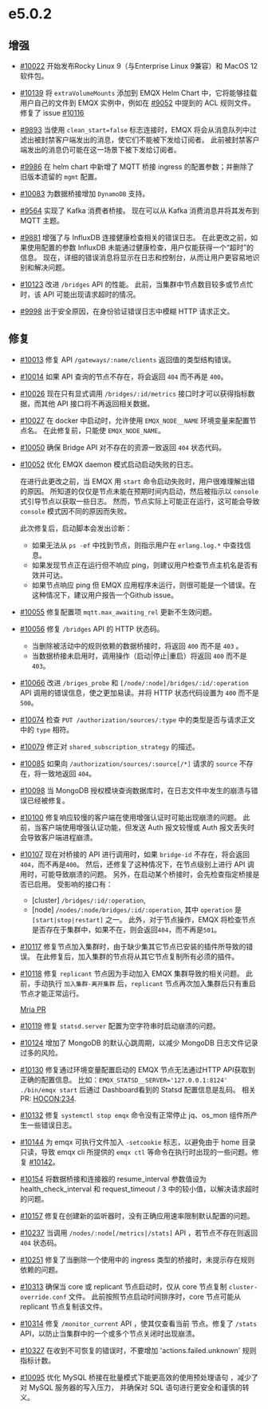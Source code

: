 # e5.0.2

## 增强

- [#10022](https://github.com/emqx/emqx/pull/10022) 开始发布Rocky Linux 9（与Enterprise Linux 9兼容）和 MacOS 12 软件包。

- [#10139](https://github.com/emqx/emqx/pull/10139) 将 `extraVolumeMounts` 添加到 EMQX Helm Chart 中，它将能够挂载用户自己的文件到 EMQX 实例中，例如在 [#9052](https://github.com/emqx/emqx/issues/9052) 中提到的 ACL 规则文件。
  修复了 issue [#10116](https://github.com/emqx/emqx/issues/10116)

- [#9893](https://github.com/emqx/emqx/pull/9893) 当使用 `clean_start=false` 标志连接时，EMQX 将会从消息队列中过滤出被封禁客户端发出的消息，使它们不能被下发给订阅者。
  此前被封禁客户端发出的消息仍可能在这一场景下被下发给订阅者。

- [#9986](https://github.com/emqx/emqx/pull/9986) 在 helm chart 中新增了 MQTT 桥接 ingress 的配置参数；并删除了旧版本遗留的 `mgmt` 配置。

- [#10083](https://github.com/emqx/emqx/pull/10083) 为数据桥接增加 `DynamoDB` 支持。

- [#9564](https://github.com/emqx/emqx/pull/9564) 实现了 Kafka 消费者桥接。
  现在可以从 Kafka 消费消息并将其发布到 MQTT 主题。

- [#9881](https://github.com/emqx/emqx/pull/9881) 增强了与 InfluxDB 连接健康检查相关的错误日志。
  在此更改之前，如果使用配置的参数 InfluxDB 未能通过健康检查，用户仅能获得一个“超时”的信息。
  现在，详细的错误消息将显示在日志和控制台，从而让用户更容易地识别和解决问题。

- [#10123](https://github.com/emqx/emqx/pull/10123) 改进 `/bridges` API 的性能。
  此前，当集群中节点数目较多或节点忙时，该 API 可能出现请求超时的情况。

- [#9998](https://github.com/emqx/emqx/pull/9998) 出于安全原因，在身份验证错误日志中模糊 HTTP 请求正文。

## 修复

- [#10013](https://github.com/emqx/emqx/pull/10013) 修复 API `/gateways/:name/clients` 返回值的类型结构错误。

- [#10014](https://github.com/emqx/emqx/pull/10014) 如果 API 查询的节点不存在，将会返回 `404` 而不再是 `400`。

- [#10026](https://github.com/emqx/emqx/pull/10026) 现在只有显式调用 `/bridges/:id/metrics` 接口时才可以获得指标数据，而其他 API 接口将不再返回相关数据。

- [#10027](https://github.com/emqx/emqx/pull/10027) 在 docker 中启动时，允许使用 `EMQX_NODE__NAME` 环境变量来配置节点名。
  在此修复前，只能使 `EMQX_NODE_NAME`。

- [#10050](https://github.com/emqx/emqx/pull/10050) 确保 Bridge API 对不存在的资源一致返回 `404` 状态代码。

- [#10052](https://github.com/emqx/emqx/pull/10052) 优化 EMQX daemon 模式启动启动失败的日志。

  在进行此更改之前，当 EMQX 用 `start` 命令启动失败时，用户很难理解出错的原因。
  所知道的仅仅是节点未能在预期时间内启动，然后被指示以 `console` 式引导节点以获取一些日志。
  然而，节点实际上可能正在运行，这可能会导致 `console` 模式因不同的原因而失败。

  此次修复后，启动脚本会发出诊断：

  * 如果无法从 `ps -ef` 中找到节点，则指示用户在 `erlang.log.*` 中查找信息。
  * 如果发现节点正在运行但不响应 ping，则建议用户检查节点主机名是否有效并可达。
  * 如果节点响应 ping 但 EMQX 应用程序未运行，则很可能是一个错误。在这种情况下，建议用户报告一个Github issue。

- [#10055](https://github.com/emqx/emqx/pull/10055) 修复配置项 `mqtt.max_awaiting_rel` 更新不生效问题。

- [#10056](https://github.com/emqx/emqx/pull/10056) 修复 `/bridges` API 的 HTTP 状态码。
  - 当删除被活动中的规则依赖的数据桥接时，将返回 `400` 而不是 `403` 。
  - 当数据桥接未启用时，调用操作（启动|停止|重启）将返回 `400` 而不是 `403`。

- [#10066](https://github.com/emqx/emqx/pull/10066) 改进 `/briges_probe` 和 `[/node/:node]/bridges/:id/:operation` API 调用的错误信息，使之更加易读。并将 HTTP 状态代码设置为 `400` 而不是 `500`。

- [#10074](https://github.com/emqx/emqx/pull/10074) 检查 `PUT /authorization/sources/:type` 中的类型是否与请求正文中的 `type` 相符。

- [#10079](https://github.com/emqx/emqx/pull/10079) 修正对 `shared_subscription_strategy` 的描述。


- [#10085](https://github.com/emqx/emqx/pull/10085) 如果向 `/authorization/sources/:source[/*]`  请求的 `source` 不存在，将一致地返回 `404`。

- [#10098](https://github.com/emqx/emqx/pull/10098) 当 MongoDB 授权模块查询数据库时，在日志文件中发生的崩溃与错误已经被修复。

- [#10100](https://github.com/emqx/emqx/pull/10100) 修复响应较慢的客户端在使用增强认证时可能出现崩溃的问题。
  此前，当客户端使用增强认证功能，但发送 Auth 报文较慢或 Auth 报文丢失时会导致客户端进程崩溃。

- [#10107](https://github.com/emqx/emqx/pull/10107) 现在对桥接的 API 进行调用时，如果 `bridge-id` 不存在，将会返回 `404`，而不再是`400`。
  然后，还修复了这种情况下，在节点级别上进行 API 调用时，可能导致崩溃的问题。
  另外，在启动某个桥接时，会先检查指定桥接是否已启用。
  受影响的接口有：
  * [cluster] `/bridges/:id/:operation`,
  * [node] `/nodes/:node/bridges/:id/:operation`,
  其中 `operation` 是 `[start|stop|restart]` 之一。
  此外，对于节点操作，EMQX 将检查节点是否存在于集群中，如果不在，则会返回`404`，而不再是`501`。

- [#10117](https://github.com/emqx/emqx/pull/10117) 修复节点加入集群时，由于缺少集其它节点已安装的插件所导致的错误。
  在此修复后，加入集群的节点将从其它节点复制所有必须的插件。

- [#10118](https://github.com/emqx/emqx/pull/10118) 修复 `replicant` 节点因为手动加入 EMQX 集群导致的相关问题。
  此前，手动执行 `加入集群-离开集群` 后，`replicant` 节点再次加入集群后只有重启节点才能正常运行。

  [Mria PR](https://github.com/emqx/mria/pull/128)

- [#10119](https://github.com/emqx/emqx/pull/10119) 修复 `statsd.server` 配置为空字符串时启动崩溃的问题。

- [#10124](https://github.com/emqx/emqx/pull/10124) 增加了 MongoDB 的默认心跳周期，以减少 MongoDB 日志文件记录过多的风险。

- [#10130](https://github.com/emqx/emqx/pull/10130) 修复通过环境变量配置启动的 EMQX 节点无法通过HTTP API获取到正确的配置信息。
  比如：`EMQX_STATSD__SERVER='127.0.0.1:8124' ./bin/emqx start` 后通过 Dashboard看到的 Statsd 配置信息是乱码。
  相关 PR: [HOCON:234](https://github.com/emqx/hocon/pull/234).

- [#10132](https://github.com/emqx/emqx/pull/10132) 修复 `systemctl stop emqx` 命令没有正常停止 jq、os_mon 组件所产生一些错误日志。

- [#10144](https://github.com/emqx/emqx/pull/10144) 为 emqx 可执行文件加入 `-setcookie` 标志，以避免由于 home 目录只读，导致 emqx cli 所提供的 `emqx ctl` 等命令在执行时出现的一些问题。修复 [#10142](https://github.com/emqx/emqx/issues/10142)。

- [#10154](https://github.com/emqx/emqx/pull/10154) 将数据桥接和连接器的 resume_interval 参数值设为 health_check_interval 和 request_timeout / 3 中的较小值，以解决请求超时的问题。

- [#10157](https://github.com/emqx/emqx/pull/10157) 修复在创建新的监听器时，没有正确应用速率限制默认配置的问题。

- [#10237](https://github.com/emqx/emqx/pull/10237) 当调用 `/nodes/:node[/metrics|/stats]` API ，若节点不存在则返回 `404` 状态码。

- [#10251](https://github.com/emqx/emqx/pull/10251) 修复了当删除一个使用中的 ingress 类型的桥接时，未提示存在规则依赖的问题。

- [#10313](https://github.com/emqx/emqx/pull/10313) 确保当 core 或 replicant 节点启动时，仅从 core 节点复制 `cluster-override.conf` 文件。
  此前按照节点启动时间排序时，core 节点可能从 replicant 节点复制该文件。

- [#10314](https://github.com/emqx/emqx/pull/10314) 修复 `/monitor_current` API ，使其仅查看当前 节点。修复了 `/stats` API，以防止当集群中的一个或多个节点关闭时出现崩溃。

- [#10327](https://github.com/emqx/emqx/pull/10327) 在收到不可恢复的错误时，不要增加 'actions.failed.unknown' 规则指标计数。

- [#10095](https://github.com/emqx/emqx/pull/10095) 优化 MySQL 桥接在批量模式下能更高效的使用预处理语句 ，减少了对 MySQL 服务器的写入压力， 并确保对 SQL 语句进行更安全和谨慎的转义。
